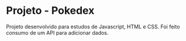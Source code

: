 # Projeto - Pokedex

Projeto desenvolvido para estudos de Javascript, HTML e CSS. Foi feito consumo de um API para adicionar dados.